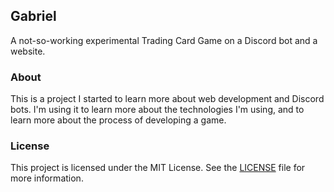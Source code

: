 ## Gabriel

A not-so-working experimental Trading Card Game on a Discord bot and a website.

### About

This is a project I started to learn more about web development and Discord bots. I'm using it to learn more about the technologies I'm using, and to learn more about the process of developing a game.

### License

This project is licensed under the MIT License. See the [LICENSE](LICENSE) file for more information.
